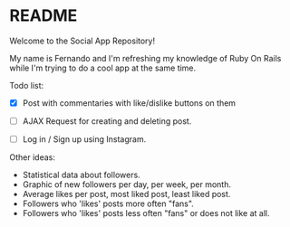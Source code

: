 # README

Welcome to the Social App Repository!

My name is Fernando and I'm refreshing my knowledge of Ruby On Rails while I'm trying to do a cool app at the same time.


Todo list:

 - [x] Post with commentaries with like/dislike buttons on them
 - [ ] AJAX Request for creating and deleting post.
 - [ ] Log in / Sign up using Instagram.


 Other ideas:

 - Statistical data about followers. 
 - Graphic of new followers per day, per week, per month.  
 - Average likes per post, most liked post, least liked  post. 
 - Followers who 'likes' posts more often "fans".
 - Followers who 'likes' posts less often "fans" or does not like at all.





